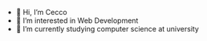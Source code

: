 - 👋 Hi, I’m Cecco
- 👀 I’m interested in Web Development
- 🌱 I’m currently studying computer science at university
<!---
cecco25/cecco25 is a ✨ special ✨ repository because its `README.md` (this file) appears on your GitHub profile.
You can click the Preview link to take a look at your changes.
--->
